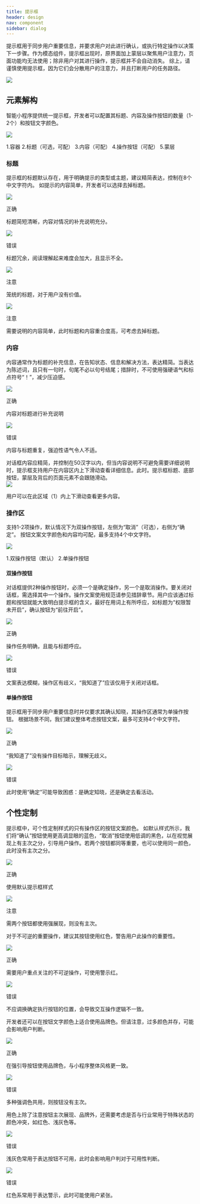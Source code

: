 ```yaml
---
title: 提示框
header: design
nav: component
sidebar: dialog
---
```

提示框用于同步用户重要信息，并要求用户对此进行确认，或执行特定操作以决策下一步骤。作为模态组件，提示框出现时，原界面加上蒙层以聚焦用户注意力，页面功能均无法使用；除非用户对其进行操作，提示框并不会自动消失。
综上，请谨慎使用提示框，因为它们会分散用户的注意力，并且打断用户的任务路径。
<div class="m-doc-custom-examples">
	<div class="m-doc-custom-examples-error ">
		<img src="../../../img/design/component/dialog/1.png">
	</div>
</div>

## 元素解构
智能小程序提供统一提示框，开发者可以配置其标题、内容及操作按钮的数量（1-2个）和按钮文字颜色。
<div class="m-doc-custom-examples">
	<div class="m-doc-custom-examples-error ">
		<img src="../../../img/design/component/dialog/2.png">
		<p class="m-doc-custom-examples-text">1.容器
2.标题（可选，可配）
3.内容（可配）
4.操作按钮（可配）
5.蒙层</p>
	</div>
</div>

### 标题
提示框的标题默认存在，用于明确提示的类型或主题，建议精简表达，控制在8个中文字符内。
如提示的内容简单，开发者可以选择去掉标题。
<div class="m-doc-custom-examples">
	<div class="m-doc-custom-examples-correct">
		<img src="../../../img/design/component/dialog/3-1.png">
		<p class="m-doc-custom-examples-title">正确</p><p class="m-doc-custom-examples-text">标题简短清晰，内容对情况的补充说明充分。</p>
	</div>
	<div class="m-doc-custom-examples-error ">
		<img src="../../../img/design/component/dialog/3-2.png">
		<p class="m-doc-custom-examples-title">错误</p><p class="m-doc-custom-examples-text">标题冗余，阅读理解起来难度会加大，且显示不全。</p>
	</div>
</div>


<div class="m-doc-custom-examples">
	<div class="m-doc-custom-examples-warning">
		<img src="../../../img/design/component/dialog/4-1.png">
		<p class="m-doc-custom-examples-title">注意</p><p class="m-doc-custom-examples-text">笼统的标题，对于用户没有价值。</p>
	</div>
	<div class="m-doc-custom-examples-warning">
		<img src="../../../img/design/component/dialog/4-2.png">
		<p class="m-doc-custom-examples-title">注意</p><p class="m-doc-custom-examples-text">需要说明的内容简单，此时标题和内容重合度高，可考虑去掉标题。</p>
	</div>
</div>

### 内容
内容通常作为标题的补充信息，在告知状态、信息和解决方法，表达精简。当表达为陈述词，且只有一句时，句尾不必以句号结尾；措辞时，不可使用强硬语气和标点符号“！”，减少压迫感。
<div class="m-doc-custom-examples">
	<div class="m-doc-custom-examples-correct">
		<img src="../../../img/design/component/dialog/5-1.png">
		<p class="m-doc-custom-examples-title">正确</p><p class="m-doc-custom-examples-text">内容对标题进行补充说明</p>
	</div>
	<div class="m-doc-custom-examples-error ">
		<img src="../../../img/design/component/dialog/5-2.png">
		<p class="m-doc-custom-examples-title">错误</p><p class="m-doc-custom-examples-text">内容与标题重复，强迫性语气令人不适。</p>
	</div>
</div>
对话框内容应精简，并控制在50汉字以内，但当内容说明不可避免需要详细说明时，提示框支持用户在内容区内上下滑动查看详细信息。此时。提示框标题、底部按钮，蒙层及背后的页面元素不会跟随滑动。
<div class="m-doc-custom-examples">
	<div class="m-doc-custom-examples-error ">
		<img src="../../../img/design/component/dialog/6.png">
		<p class="m-doc-custom-examples-text">
			用户可以在此区域（1）内上下滑动查看更多内容。</p>
	</div>
</div>

### 操作区
支持1-2项操作，默认情况下为双操作按钮，左侧为“取消”（可选），右侧为“确定”。
按钮文案文字颜色和内容均可配，最多支持4个中文字符。
<div class="m-doc-custom-examples">
	<div class="m-doc-custom-examples-error ">
		<img src="../../../img/design/component/dialog/7.png">
		<p class="m-doc-custom-examples-text">1.双操作按钮（默认）
2.单操作按钮</p>
	</div>
</div>

#### 双操作按钮
对话框提供2种操作按钮时，必须一个是确定操作，另一个是取消操作。要关闭对话框，需选择其中一个操作。操作文案使用规范请参见措辞章节。用户应该通过标题和按钮就能大致明白提示框的含义，最好在用词上有所呼应，如标题为“权限暂未开启”，确认按钮为“前往开启”。
<div class="m-doc-custom-examples">
	<div class="m-doc-custom-examples-correct">
		<img src="../../../img/design/component/dialog/8-1.png">
		<p class="m-doc-custom-examples-title">正确</p><p class="m-doc-custom-examples-text">操作任务明确，且能与标题呼应。</p>
	</div>
	<div class="m-doc-custom-examples-error ">
		<img src="../../../img/design/component/dialog/8-2.png">
		<p class="m-doc-custom-examples-title">错误</p><p class="m-doc-custom-examples-text">文案表达模糊，操作区有歧义，“我知道了”应该仅用于关闭对话框。</p>
	</div>
</div>

#### 单操作按钮
提示框用于同步用户重要信息时并仅要求其确认知晓，其操作区通常为单操作按钮。
根据场景不同，我们建议整体考虑按钮文案，最多可支持4个中文字符。
<div class="m-doc-custom-examples">
	<div class="m-doc-custom-examples-correct">
		<img src="../../../img/design/component/dialog/9-1.png">
		<p class="m-doc-custom-examples-title">正确</p><p class="m-doc-custom-examples-text">“我知道了”没有操作目标暗示，理解无歧义。</p>
	</div>
	<div class="m-doc-custom-examples-error ">
		<img src="../../../img/design/component/dialog/9-2.png">
		<p class="m-doc-custom-examples-title">错误</p><p class="m-doc-custom-examples-text">此时使用“确定”可能导致困惑：是确定知晓，还是确定去看活动。</p>
	</div>
</div>


## 个性定制
提示框中，可个性定制样式的只有操作区的按钮文案颜色。
如默认样式所示，我们将“确认”按钮使用更高调显眼的蓝色，“取消”按钮使用低调的黑色，以在视觉展现上有主次之分，引导用户操作。若两个按钮都同等重要，也可以使用同一颜色，此时没有主次之分。
<div class="m-doc-custom-examples">
	<div class="m-doc-custom-examples-correct">
		<img src="../../../img/design/component/dialog/10-1.png">
		<p class="m-doc-custom-examples-title">正确</p><p class="m-doc-custom-examples-text">使用默认提示框样式</p>
	</div>
	<div class="m-doc-custom-examples-warning">
		<img src="../../../img/design/component/dialog/10-2.png">
		<p class="m-doc-custom-examples-title">注意</p><p class="m-doc-custom-examples-text">需两个按钮都使用强展现，则没有主次。</p>
	</div>

</div>

对于不可逆的重要操作，建议其按钮使用红色，警告用户此操作的重要性。
<div class="m-doc-custom-examples">
	<div class="m-doc-custom-examples-correct">
		<img src="../../../img/design/component/dialog/11-1.png">
		<p class="m-doc-custom-examples-title">正确</p><p class="m-doc-custom-examples-text">需要用户重点关注的不可逆操作，可使用警示红。</p>
	</div>
	<div class="m-doc-custom-examples-error">
		<img src="../../../img/design/component/dialog/11-2.png">
		<p class="m-doc-custom-examples-title">错误</p><p class="m-doc-custom-examples-text">不应调换确定执行按钮的位置，会导致交互操作逻辑不一致。</p>
	</div>
</div>

开发者还可以在按钮文字颜色上适合使用品牌色。但请注意，过多颜色并存，可能会影响用户判断。
<div class="m-doc-custom-examples">
	<div class="m-doc-custom-examples-correct">
		<img src="../../../img/design/component/dialog/12-1.png">
		<p class="m-doc-custom-examples-title">正确</p><p class="m-doc-custom-examples-text">在强引导按钮使用品牌色，与小程序整体风格更一致。</p>
	</div>
	<div class="m-doc-custom-examples-error">
		<img src="../../../img/design/component/dialog/12-2.png">
		<p class="m-doc-custom-examples-title">错误</p><p class="m-doc-custom-examples-text">多种强调色共用，则按钮没有主次。
		</p>
	</div>
</div>

用色上除了注意按钮主次展现、品牌外，还需要考虑是否与行业常用于特殊状态的颜色冲突，如红色、浅灰色等。
<div class="m-doc-custom-examples">
	<div class="m-doc-custom-examples-error">
		<img src="../../../img/design/component/dialog/13-1.png">
		<p class="m-doc-custom-examples-title">错误</p><p class="m-doc-custom-examples-text">浅灰色常用于表达按钮不可用，此时会影响用户判对于可用性判断。</p>
	</div>
	<div class="m-doc-custom-examples-error">
		<img src="../../../img/design/component/dialog/13-2.png">
		<p class="m-doc-custom-examples-title">错误</p><p class="m-doc-custom-examples-text">红色系常用于表达警示，此时可能使用户紧张。</p>
	</div>
</div>

